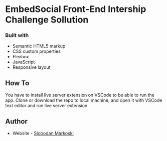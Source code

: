 # EmbedSocial Front-End Intership Challenge Sollution

### Built with

- Semantic HTML5 markup
- CSS custom properties
- Flexbox
- JavaScript
- Responsive layout

## How To

You have to install live server extension on VSCode to be able to run the app.
Clone or download the repo to local machine, and open it with VSCode text editor and run live server extension.

## Author

- Website - [Slobodan Markoski](https://slobodan.netlify.app/)
